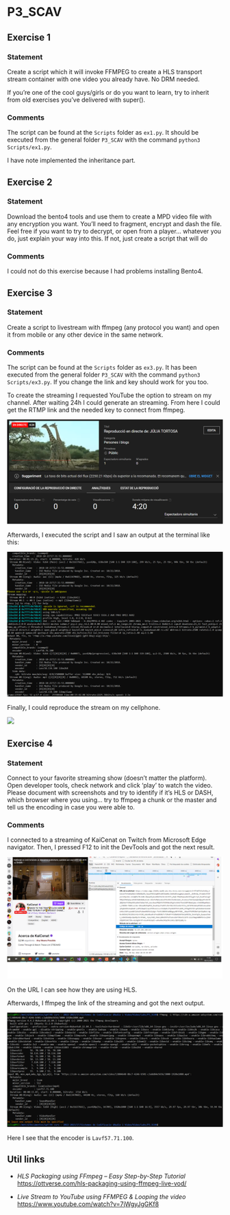 # P3_SCAV

## Exercise 1
### Statement
Create a script which it will invoke FFMPEG to create a HLS transport stream container with one
video you already have. No DRM needed. 

If you’re one of the cool guys/girls or do you want to learn, try to inherit from old exercises you’ve delivered with super().
### Comments

The script can be found at the `Scripts` folder as `ex1.py`. It should be executed from the general folder `P3_SCAV` with the command `python3 Scripts/ex1.py`.

I have note implemented the inheritance part.
## Exercise 2
### Statement
Download the bento4 tools and use them to create a MPD video file with any encryption you want. You’ll need to fragment, encrypt and dash the file.
Feel free if you want to try to decrypt, or open from a player… whatever you do, just explain your way into this. If not, just create a script that will do

### Comments
I could not do this exercise because I had problems installing Bento4.
## Exercise 3
### Statement
Create a script to livestream with ffmpeg (any protocol you want) and open it from mobile or any other device in the same network.
### Comments
The script can be found at the `Scripts` folder as `ex3.py`. It has been executed from the general folder `P3_SCAV` with the command `python3 Scripts/ex3.py`. If you change the link and key should work for you too.

To create the streaming I requested YouTube the option to stream on my channel. After waiting 24h I could generate an streaming. From here I could get the RTMP link and the needed key to connect from ffmpeg.

![alt text](https://github.com/juliatogr/P3_SCAV/blob/main/screenshots/ex3/live_config_youtube.PNG?raw=true)

Afterwards, I executed the script and I saw an output at the terminal like this:

![alt text](https://github.com/juliatogr/P3_SCAV/blob/main/screenshots/ex3/terminal_output.PNG?raw=true)

Finally, I could reproduce the stream on my cellphone.

<img src="screenshots/ex3/Screen_Recording_YouTube.mp4">


## Exercise 4
### Statement
Connect to your favorite streaming show (doesn’t matter the platform). Open developer tools, check network and click ‘play’ to watch the video.
Please document with screenshots and try to identify if it’s HLS or DASH, which browser where you using… try to ffmpeg a chunk or the master and
tell us the encoding in case you were able to.
### Comments

I connected to a streaming of KaiCenat on Twitch from Microsoft Edge navigator. Then, I pressed F12 to init the DevTools and got the next result.

![alt text](https://github.com/juliatogr/P3_SCAV/blob/main/screenshots/ex4/DevTools.png?raw=true)

On the URL I can see how they are using HLS.

Afterwards, I ffmpeg the link of the streaming and got the next output.

![alt text](https://github.com/juliatogr/P3_SCAV/blob/main/screenshots/ex4/ffmpeg_master.PNG?raw=true)

Here I see that the encoder is `Lavf57.71.100`.
## Util links

- *HLS Packaging using FFmpeg – Easy Step-by-Step Tutorial* https://ottverse.com/hls-packaging-using-ffmpeg-live-vod/

- *Live Stream to YouTube using FFMPEG & Looping the video* https://www.youtube.com/watch?v=7jWgyJgGKf8
